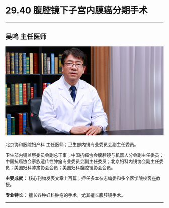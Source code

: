 # 29.40 腹腔镜下子宫内膜癌分期手术

---

## 吴鸣 主任医师

![1685944575246](image/c29_040/1685944575246.png)

北京协和医院妇产科 主任医师；卫生部内镜专业委员会副主任委员。

卫生部内镜监察委员会副总干事；中国抗癌协会腹腔镜与机器人分会副主任委员；中国抗癌协会家族遗传性肿瘤专业委员会副主任委员；北京妇科内镜协会副主任委员；美国妇科肿瘤协会会员；美国妇科腹腔镜协会会员。

**主要成就：** 核心刊物发表文章上百篇；担任多本杂志编委和多个医学院校客座教授。

**专业特长：** 擅长各种妇科肿瘤的手术，尤其擅长腹腔镜手术。

---
